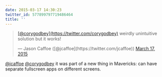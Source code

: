 ```yaml
---
date: 2015-03-17 14:30:23
twitter_id: 577899797719486464
title: ''
---
```


<blockquote class="twitter-tweet"><p lang="en" dir="ltr"><a href="https://twitter.com/corygodbey?ref_src=twsrc%5Etfw">[@corygodbey](https://twitter.com/corygodbey)</a> weirdly unintuitive solution but it works!</p>&mdash; Jason Caffoe ([@jcaffoe](https://twitter.com/jcaffoe)) <a href="https://twitter.com/jcaffoe/status/577896696425811969?ref_src=twsrc%5Etfw">March 17, 2015</a></blockquote>
<script async src="https://platform.twitter.com/widgets.js" charset="utf-8"></script>

[@jcaffoe](https://twitter.com/jcaffoe) [@corygodbey](https://twitter.com/corygodbey) it was part of a new thing in Mavericks: can have separate fullscreen apps on different screens.
